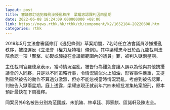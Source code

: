```yaml
---
layout: post
title: 審議修訂逃犯條例涉擾亂秩序　梁耀忠認罪判囚兩星期
date: 2022-06-08 18:24:09.000000000 +08:00
link: https://news.rthk.hk/rthk/ch/component/k2/1652184-20220608.htm
categories: rthk
---
```


2019年5月立法會審議修訂《逃犯條例》草案期間，7名時任立法會議員涉嫌擾亂秩序，被控違反《立法會（權力及特權）條例》。其中梁耀忠今日於西九龍裁判法院承認一項「襲擊、妨礙或騷擾在會議廳範圍內的議員」罪，被判入獄兩星期。

主任裁判官羅德泉表示，當時情況混亂，被告行為難免會讓人誤以為他與其他妨擾議會的人同夥，只是以不同策略行事，令情況貌似火上加油，形容事件嚴重，又提到雖然被告的動作不算過分激烈，但亦不能忽視當時情況混亂，考慮到被告認罪，判被告入獄兩星期。庭上透露，梁耀忠現正就前年六四未經批准集結案服刑，原本預計最快在下周獲釋。

同案另外6名被告分別為范國威、朱凱廸、林卓廷、郭家麒、區諾軒及陳志全。
